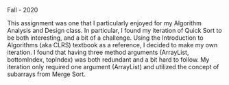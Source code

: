 Fall - 2020

This assignment was one that I particularly enjoyed for my Algorithm Analysis and Design class. In particular, 
I found my iteration of Quick Sort to be both interesting, and a bit of a challenge. Using the Introduction 
to Algorithms (aka CLRS) textbook as a reference, I decided to make my own iteration. I found that having three 
method arguments (ArrayList, bottomIndex, topIndex) was both redundant and a bit hard to follow. My iteration 
only required one argument (ArrayList) and utilized the concept of subarrays from Merge Sort.
